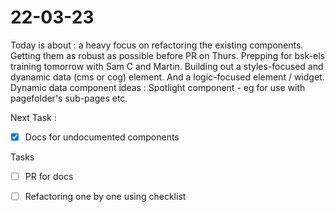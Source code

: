 # 22-03-23

Today is about :
a heavy focus on refactoring the existing components. Getting them as robust as possible before PR on Thurs.
Prepping for bsk-els training tomorrow with Sam C and Martin.
Building out a styles-focused and dyanamic data (cms or cog) element. And a logic-focused element / widget.
Dynamic data component ideas :
Spotlight component - eg for use with pagefolder's sub-pages etc.

Next Task :
- [x] Docs for undocumented components

Tasks
 - [ ] PR for docs

- [ ] Refactoring
    one by one using checklist

